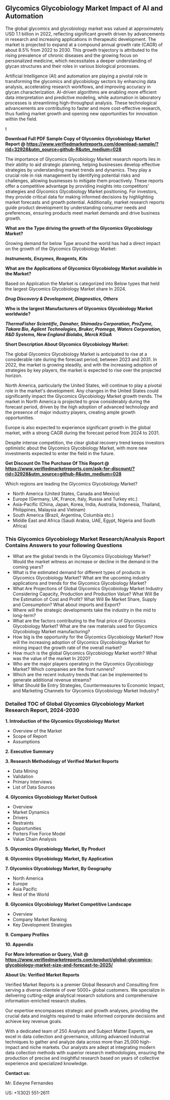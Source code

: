 <h2>Glycomics Glycobiology Market Impact of AI and Automation</h2><p>The global glycomics and glycobiology market was valued at approximately USD 1.1 billion in 2022, reflecting significant growth driven by advancements in research and increasing applications in therapeutic development. The market is projected to expand at a compound annual growth rate (CAGR) of about 8.5% from 2022 to 2030. This growth trajectory is attributed to the rising prevalence of chronic diseases and the growing focus on personalized medicine, which necessitates a deeper understanding of glycan structures and their roles in various biological processes.</p><p>Artificial Intelligence (AI) and automation are playing a pivotal role in transforming the glycomics and glycobiology sectors by enhancing data analysis, accelerating research workflows, and improving accuracy in glycan characterization. AI-driven algorithms are enabling more efficient data interpretation and predictive modeling, while automation in laboratory processes is streamlining high-throughput analysis. These technological advancements are contributing to faster and more cost-effective research, thus fueling market growth and opening new opportunities for innovation within the field.</p>t</p><p id="" class=""><strong>Download Full PDF Sample Copy of Glycomics Glycobiology Market Report @ <a href="https://www.verifiedmarketreports.com/download-sample/?rid=32928&utm_source=github-R&utm_medium=028" target="_blank">https://www.verifiedmarketreports.com/download-sample/?rid=32928&utm_source=github-R&utm_medium=028</a></strong></p><p>The importance of&nbsp;Glycomics Glycobiology Market research reports lies in their ability to aid strategic planning, helping businesses develop effective strategies by understanding market trends and dynamics. They play a crucial role in risk management by identifying potential risks and challenges, allowing businesses to mitigate them proactively. These reports offer a competitive advantage by providing insights into competitors' strategies and Glycomics Glycobiology Market positioning. For investors, they provide critical data for making informed decisions by highlighting market forecasts and growth potential. Additionally, market research reports guide product development by understanding consumer needs and preferences, ensuring products meet market demands and drive business growth.</p><p><strong>What are the&nbsp;Type driving the growth of the Glycomics Glycobiology Market?</strong></p><p id="" class="">Growing demand for below Type around the world has had a direct impact on the growth of the Glycomics Glycobiology Market:</p><em><strong>Instruments, Enzymes, Reagents, Kits</strong></em></p><strong>What are the&nbsp;Applications&nbsp;of Glycomics Glycobiology Market available in the Market?</strong></p><p id="" class="">Based on Application the Market is categorized into Below types that held the largest Glycomics Glycobiology Market share In 2024.</p><em><strong>Drug Discovery & Development, Diagnostics, Others</strong></em></p><strong>Who is the largest Manufacturers of Glycomics Glycobiology Market worldwide?</strong></p><p><em><strong>ThermoFisher Scientific, Danaher, Shimadzu Corporation, ProZyme, Takara Bio, Agilent Technologies, Bruker, Promega, Waters Corporation, R&D Systems, New England Biolabs, Merck KGaA</strong></em></p><p id="" class=""><strong>Short Description About Glycomics Glycobiology Market:</strong></p><p>The global Glycomics Glycobiology Market is anticipated to rise at a considerable rate during the forecast period, between 2023 and 2031. In 2022, the market is growing steadily, and with the increasing adoption of strategies by key players, the market is expected to rise over the projected horizon.</p><p>North America, particularly the United States, will continue to play a pivotal role in the market's development. Any changes in the United States could significantly impact the Glycomics Glycobiology Market growth trends. The market in North America is projected to grow considerably during the forecast period, driven by the high adoption of advanced technology and the presence of major industry players, creating ample growth opportunities.</p><p>Europe is also expected to experience significant growth in the global market, with a strong CAGR during the forecast period from 2024 to 2031.</p><p>Despite intense competition, the clear global recovery trend keeps investors optimistic about the Glycomics Glycobiology Market, with more new investments expected to enter the field in the future.</p><p id="" class=""><strong>Get Discount On The Purchase Of This Report @ <a href="https://www.verifiedmarketreports.com/ask-for-discount/?rid=32928&utm_source=github-R&utm_medium=028" target="_blank">https://www.verifiedmarketreports.com/ask-for-discount/?rid=32928&utm_source=github-R&utm_medium=028</a></strong></p>Which regions are leading the Glycomics Glycobiology Market?</p><ul><li>North America (United States, Canada and Mexico)</li><li>Europe (Germany, UK, France, Italy, Russia and Turkey etc.)</li><li>Asia-Pacific (China, Japan, Korea, India, Australia, Indonesia, Thailand, Philippines, Malaysia and Vietnam)</li><li>South America (Brazil, Argentina, Columbia etc.)</li><li>Middle East and Africa (Saudi Arabia, UAE, Egypt, Nigeria and South Africa)</li></ul><h3 id="" class="">This Glycomics Glycobiology Market Research/Analysis Report Contains Answers to your following Questions</h3><ul><li>What are the global trends in the Glycomics Glycobiology Market? Would the market witness an increase or decline in the demand in the coming years?</li><li>What is the estimated demand for different types of products in Glycomics Glycobiology Market? What are the upcoming industry applications and trends for the Glycomics Glycobiology Market?</li><li>What Are Projections of Global Glycomics Glycobiology Market Industry Considering Capacity, Production and Production Value? What Will Be the Estimation of Cost and Profit? What Will Be Market Share, Supply and Consumption? What about imports and Export?</li><li>Where will the strategic developments take the industry in the mid to long-term?</li><li>What are the factors contributing to the final price of Glycomics Glycobiology Market? What are the raw materials used for Glycomics Glycobiology Market manufacturing?</li><li>How big is the opportunity for the Glycomics Glycobiology Market? How will the increasing adoption of Glycomics Glycobiology Market for mining impact the growth rate of the overall market?</li><li>How much is the global Glycomics Glycobiology Market worth? What was the value of the market In 2020?</li><li>Who are the major players operating in the Glycomics Glycobiology Market? Which companies are the front runners?</li><li>Which are the recent industry trends that can be implemented to generate additional revenue streams?</li><li>What Should Be Entry Strategies, Countermeasures to Economic Impact, and Marketing Channels for Glycomics Glycobiology Market Industry?</li></ul><h3 id="" class="">Detailed TOC of Global Glycomics Glycobiology Market Research Report, 2024-2030</h3><p id="" class=""><strong>1. Introduction of the Glycomics Glycobiology Market</strong></p><ul><li>Overview of the Market</li><li>Scope of Report</li><li>Assumptions</li></ul><p id="" class=""><strong>2. Executive Summary</strong></p><p id="" class=""><strong>3. Research Methodology of Verified Market Reports</strong></p><ul><li>Data Mining</li><li>Validation</li><li>Primary Interviews</li><li>List of Data Sources</li></ul><p id="" class=""><strong>4. Glycomics Glycobiology Market Outlook</strong></p><ul><li>Overview</li><li>Market Dynamics</li><li>Drivers</li><li>Restraints</li><li>Opportunities</li><li>Porters Five Force Model</li><li>Value Chain Analysis</li></ul><p id="" class=""><strong>5. Glycomics Glycobiology Market, By Product</strong></p><p id="" class=""><strong>6. Glycomics Glycobiology Market, By Application</strong></p><p id="" class=""><strong>7. Glycomics Glycobiology Market, By Geography</strong></p><ul><li>North America</li><li>Europe</li><li>Asia Pacific</li><li>Rest of the World</li></ul><p id="" class=""><strong>8. Glycomics Glycobiology Market Competitive Landscape</strong></p><ul><li>Overview</li><li>Company Market Ranking</li><li>Key Development Strategies</li></ul><p id="" class=""><strong>9. Company Profiles</strong></p><p id="" class=""><strong>10. Appendix</strong></p><p id="" class=""><strong>For More Information or Query, Visit @ <a href="https://www.verifiedmarketreports.com/product/global-glycomics-glycobiology-market-size-and-forecast-to-2025/" target="_blank">https://www.verifiedmarketreports.com/product/global-glycomics-glycobiology-market-size-and-forecast-to-2025/</a></strong></p><p id="" class=""><strong>About Us: Verified Market Reports</strong></p><p id="" class="">Verified Market Reports is a premier Global Research and Consulting firm serving a diverse clientele of over 5000+ global customers. We specialize in delivering cutting-edge analytical research solutions and comprehensive information-enriched research studies.</p><p id="" class="">Our expertise encompasses strategic and growth analyses, providing the crucial data and insights required to make informed corporate decisions and achieve key revenue goals.</p><p id="" class="">With a dedicated team of 250 Analysts and Subject Matter Experts, we excel in data collection and governance, utilizing advanced industrial techniques to gather and analyze data across more than 25,000 high-impact and niche markets. Our analysts are adept at integrating modern data collection methods with superior research methodologies, ensuring the production of precise and insightful research based on years of collective experience and specialized knowledge.</p><p id="" class=""><strong>Contact us:</strong></p><p id="" class="">Mr. Edwyne Fernandes</p><p id="" class="">US: +1(302) 551-2611</p>